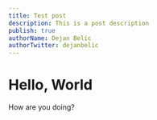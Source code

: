 ```yaml
---
title: Test post
description: This is a post description
publish: true
authorName: Dejan Belic
authorTwitter: dejanbelic
---
```


# Hello, World

How are you doing?
